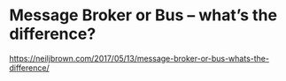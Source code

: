 # Message Broker or Bus – what’s the difference?


https://neiljbrown.com/2017/05/13/message-broker-or-bus-whats-the-difference/



